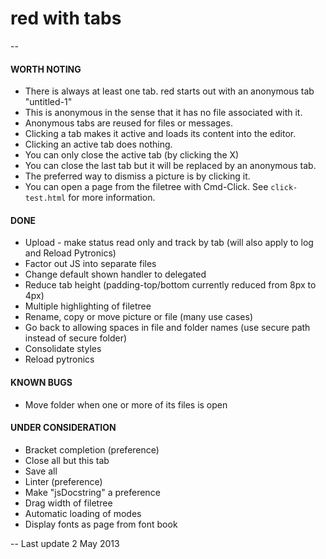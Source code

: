 red with tabs
============

--

#### WORTH NOTING

* There is always at least one tab. red starts out with an anonymous tab "untitled-1"
* This is anonymous in the sense that it has no file associated with it.
* Anonymous tabs are reused for files or messages.
* Clicking a tab makes it active and loads its content into the editor.
* Clicking an active tab does nothing.
* You can only close the active tab (by clicking the X)
* You can close the last tab but it will be replaced by an anonymous tab.
* The preferred way to dismiss a picture is by clicking it.
* You can open a page from the filetree with Cmd-Click. See `click-test.html` for more information.

#### DONE

* Upload - make status read only and track by tab (will also apply to log and Reload Pytronics)
* Factor out JS into separate files
* Change default shown handler to delegated
* Reduce tab height  (padding-top/bottom currently reduced from 8px to 4px)
* Multiple highlighting of filetree
* Rename, copy or move picture or file (many use cases)
* Go back to allowing spaces in file and folder names (use  secure path instead of secure folder)
* Consolidate styles
* Reload pytronics

#### KNOWN BUGS

* Move folder when one or more of its files is open

#### UNDER CONSIDERATION

* Bracket completion (preference)
* Close all but this tab
* Save all
* Linter (preference)
* Make "jsDocstring" a preference 
* Drag width of filetree
* Automatic loading of modes
* Display fonts as page from font book 

--
Last update 2 May 2013

